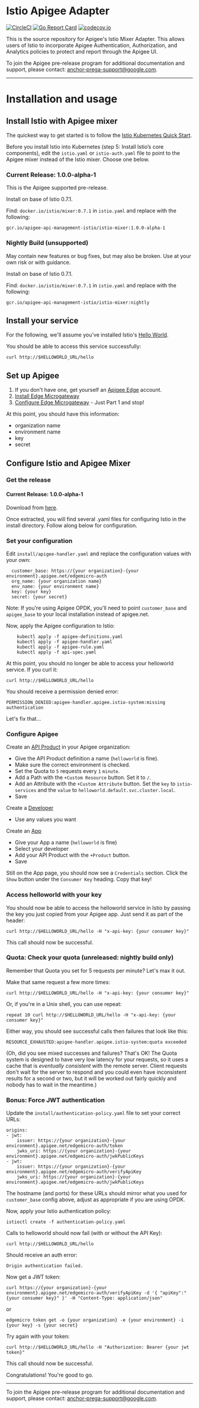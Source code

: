 # Istio Apigee Adapter

[![CircleCI](https://circleci.com/gh/apigee/istio-mixer-adapter.svg?style=shield)](https://circleci.com/gh/apigee/istio-mixer-adapter)
[![Go Report Card](https://goreportcard.com/badge/github.com/apigee/istio-mixer-adapter)](https://goreportcard.com/report/github.com/apigee/istio-mixer-adapter)
[![codecov.io](https://codecov.io/github/apigee/istio-mixer-adapter/coverage.svg?branch=master)](https://codecov.io/github/apigee/istio-mixer-adapter?branch=master)

This is the source repository for Apigee's Istio Mixer Adapter. This allows users of Istio to
incorporate Apigee Authentication, Authorization, and Analytics policies to protect and
report through the Apigee UI.

To join the Apigee pre-release program for additional documentation and support, please contact:
<anchor-prega-support@google.com>.

---

# Installation and usage

## Install Istio with Apigee mixer

The quickest way to get started is to follow the [Istio Kubernetes Quick Start](https://istio.io/docs/setup/kubernetes/quick-start.html).

Before you install Istio into Kubernetes (step 5: Install Istio’s core components), edit the `istio.yaml` or `istio-auth.yaml` file to point to the Apigee mixer instead of the Istio mixer. Choose one below.

### Current Release: 1.0.0-alpha-1

This is the Apigee supported pre-release. 

Install on base of Istio 0.7.1.

Find: `docker.io/istio/mixer:0.7.1` in `istio.yaml` and replace with the following:

    gcr.io/apigee-api-management-istio/istio-mixer:1.0.0-alpha-1

### Nightly Build (unsupported)

May contain new features or bug fixes, but may also be broken. Use at your own risk or with guidance. 

Install on base of Istio 0.7.1.

Find: `docker.io/istio/mixer:0.7.1` in `istio.yaml` and replace with the following:

    gcr.io/apigee-api-management-istio/istio-mixer:nightly

## Install your service

For the following, we'll assume you've installed Istio's [Hello World](https://github.com/istio/istio/tree/master/samples/helloworld).

You should be able to access this service successfully:

    curl http://$HELLOWORLD_URL/hello

## Set up Apigee

1. If you don't have one, get yourself an [Apigee Edge](https://login.apigee.com) account.
2. [Install Edge Microgateway](https://docs.apigee.com/api-platform/microgateway/2.5.x/installing-edge-microgateway)
3. [Configure Edge Microgateway](https://docs.apigee.com/api-platform/microgateway/2.5.x/setting-and-configuring-edge-microgateway#Part1) - Just Part 1 and stop!

At this point, you should have this information:

* organization name
* environment name
* key
* secret

## Configure Istio and Apigee Mixer

### Get the release

#### Current Release: 1.0.0-alpha-1

Download from [here](https://github.com/apigee/istio-mixer-adapter/releases/tag/1.0.0-alpha-1).

Once extracted, you will find several .yaml files for configuring Istio in the install directory. Follow along below for configuration. 

### Set your configuration 

Edit `install/apigee-handler.yaml` and replace the configuration values with your own:

      customer_base: https://{your organization}-{your environment}.apigee.net/edgemicro-auth
      org_name: {your organization name}
      env_name: {your environment name}
      key: {your key}
      secret: {your secret}

Note: If you're using Apigee OPDK, you'll need to point `customer_base` and `apigee_base` to your 
local installation instead of apigee.net.

Now, apply the Apigee configuration to Istio:

        kubectl apply -f apigee-definitions.yaml
        kubectl apply -f apigee-handler.yaml
        kubectl apply -f apigee-rule.yaml
        kubectl apply -f api-spec.yaml

At this point, you should no longer be able to access your helloworld service. If you curl it:

    curl http://$HELLOWORLD_URL/hello
    
You should receive a permission denied error:

    PERMISSION_DENIED:apigee-handler.apigee.istio-system:missing authentication
    
Let's fix that...

### Configure Apigee

Create an [API Product](https://apigee.com/apiproducts) in your Apigee organization:

* Give the API Product definition a name (`helloworld` is fine).
* Make sure the correct environment is checked.
* Set the Quota to `5` requests every `1` `minute`.
* Add a Path with the `+Custom Resource` button. Set it to `/`.
* Add an Attribute with the `+Custom Attribute` button. Set the `key` to `istio-services` and the `value` to `helloworld.default.svc.cluster.local`. 
* Save

Create a [Developer](https://apigee.com/developers)
* Use any values you want

Create an [App](https://apigee.com/apps)
* Give your App a name (`helloworld` is fine)
* Select your developer
* Add your API Product with the `+Product` button.
* Save

Still on the App page, you should now see a `Credentials` section. Click the `Show` button 
under the `Consumer Key` heading. Copy that key!

### Access helloworld with your key

You should now be able to access the helloworld service in Istio by passing the key you just 
copied from your Apigee app. Just send it as part of the header:
    
    curl http://$HELLOWORLD_URL/hello -H "x-api-key: {your consumer key}"

This call should now be successful.

### Quota: Check your quota (unreleased: nightly build only)

Remember that Quota you set for 5 requests per minute? Let's max it out.

Make that same request a few more times:

    curl http://$HELLOWORLD_URL/hello -H "x-api-key: {your consumer key}"

Or, if you're in a Unix shell, you can use repeat:

    repeat 10 curl http://$HELLOWORLD_URL/hello -H "x-api-key: {your consumer key}"
    
Either way, you should see successful calls then failures that look like this:

    RESOURCE_EXHAUSTED:apigee-handler.apigee.istio-system:quota exceeded 

(Oh, did you see mixed successes and failures? That's OK! The Quota system is designed to have 
very low latency for your requests, so it uses a cache that is _eventually consistent_ with 
the remote server. Client requests don't wait for the server to respond and you could even have 
inconsistent results for a second or two, but it will be worked out fairly quickly and nobody 
has to wait in the meantime.) 

### Bonus: Force JWT authentication

Update the `install/authentication-policy.yaml` file to set your correct URLs:

    origins:
    - jwt:
        issuer: https://{your organization}-{your environment}.apigee.net/edgemicro-auth/token
        jwks_uri: https://{your organization}-{your environment}.apigee.net/edgemicro-auth/jwkPublicKeys
    - jwt:
        issuer: https://{your organization}-{your environment}.apigee.net/edgemicro-auth/verifyApiKey
        jwks_uri: https://{your organization}-{your environment}.apigee.net/edgemicro-auth/jwkPublicKeys

The hostname (and ports) for these URLs should mirror what you used for `customer_base` config above,
adjust as appropriate if you are using OPDK.

Now, apply your Istio authentication policy:

    istioctl create -f authentication-policy.yaml

Calls to helloworld should now fail (with or without the API Key):

    curl http://$HELLOWORLD_URL/hello
    
Should receive an auth error:

    Origin authentication failed.

Now get a JWT token:

    curl https://{your organization}-{your environment}.apigee.net/edgemicro-auth/verifyApiKey -d '{ "apiKey":"{your consumer key}" }' -H "Content-Type: application/json"

or

    edgemicro token get -o {your organization} -e {your environment} -i {your key} -s {your secret}

Try again with your token:

    curl http://$HELLOWORLD_URL/hello -H "Authorization: Bearer {your jwt token}"

This call should now be successful.

Congratulations! You're good to go.

---

To join the Apigee pre-release program for additional documentation and support, please contact:
<anchor-prega-support@google.com>.